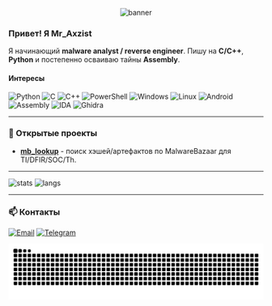 <p align="center">
  <img src="https://capsule-render.vercel.app/api?type=wave&section=footer&height=150&text=Mr_Axzist&desc=Malware%20Analyst&fontAlign=50&fontAlignY=30&color=gradient&customColorList=19&animation=fadeIn" alt="banner">
</p>


### Привет! Я Mr_Axzist

Я начинающий **malware analyst / reverse engineer**. Пишу на **C/C++**, **Python** и постепенно осваиваю тайны **Assembly**.

#### Интересы
![Python](https://img.shields.io/badge/Python-3776AB?logo=python&logoColor=white)
![C](https://img.shields.io/badge/C-A8B9CC?logo=c&logoColor=black)
![C++](https://img.shields.io/badge/C++-00599C?logo=c%2B%2B&logoColor=white)
![PowerShell](https://img.shields.io/badge/PowerShell-5391FE?logo=powershell&logoColor=white)
![Windows](https://img.shields.io/badge/Windows-0078D6?logo=windows&logoColor=white)
![Linux](https://img.shields.io/badge/Linux-FCC624?logo=linux&logoColor=black)
![Android](https://img.shields.io/badge/Android-3DDC84?logo=android&logoColor=white)
![Assembly](https://img.shields.io/badge/Assembly-525252?logo=asm&logoColor=white)
![IDA](https://img.shields.io/badge/IDA%20Pro-000?logo=hexo&logoColor=white)
![Ghidra](https://img.shields.io/badge/Ghidra-CC0000?logo=ghidra&logoColor=white)

---

### 🔭 Открытые проекты
- **[mb_lookup](https://github.com/Mraxzist/mb_lookup)** - поиск хэшей/артефактов по MalwareBazaar для TI/DFIR/SOC/Th.

---

<p>
  <img height="165" src="https://github-readme-stats.vercel.app/api?username=Mraxzist&show_icons=true&theme=tokyonight&hide_title=true" alt="stats">
  <img height="165" src="https://github-readme-stats.vercel.app/api/top-langs/?username=Mraxzist&layout=compact&theme=tokyonight" alt="langs">
</p>

---


### 📫 Контакты
[![Email](https://img.shields.io/badge/Email-contact-blue?logo=gmail)](mailto:axzist@cplusplus-javas.ru)
[![Telegram](https://img.shields.io/badge/Telegram-2CA5E0?logo=telegram&logoColor=white)](https://t.me/MrAxzist)

<p align="center">
  <picture>
    <source media="(prefers-color-scheme: dark)" srcset="https://raw.githubusercontent.com/Mraxzist/Mraxzist/output/snake-dark.svg" />
    <img alt="snake" src="https://raw.githubusercontent.com/Mraxzist/Mraxzist/output/snake.svg" />
  </picture>
</p>
